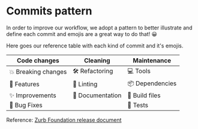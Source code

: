 # Commits pattern

In order to improve our workflow, we adopt a pattern to better illustrate and define each commit and emojis are a great way to do that! 😀

Here goes our reference table with each kind of commit and it's emojis.

| Code changes  | Cleaning  | Maintenance |
| ------------- | --------- | ----------- |
| 💥 Breaking changes | 🛠️ Refactoring | 💻 Tools |
| 🚀 Features | 💎 Linting | 📦 Dependencies |
| ✨ Improvements | 📖 Documentation | 🚚 Build files |
| 🐛 Bug Fixes |  | 🚨 Tests |

Reference: [Zurb Foundation release document](https://github.com/zurb/foundation-sites/releases)